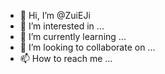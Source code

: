 - 👋 Hi, I’m @ZuiEJi
- 👀 I’m interested in ...
- 🌱 I’m currently learning ...
- 💞️ I’m looking to collaborate on ...
- 📫 How to reach me ...

<!---
ZuiEJi/ZuiEJi is a ✨ special ✨ repository because its `README.md` (this file) appears on your GitHub profile.
You can click the Preview link to take a look at your changes.

Eamil:2057056261@qq.com
--->
